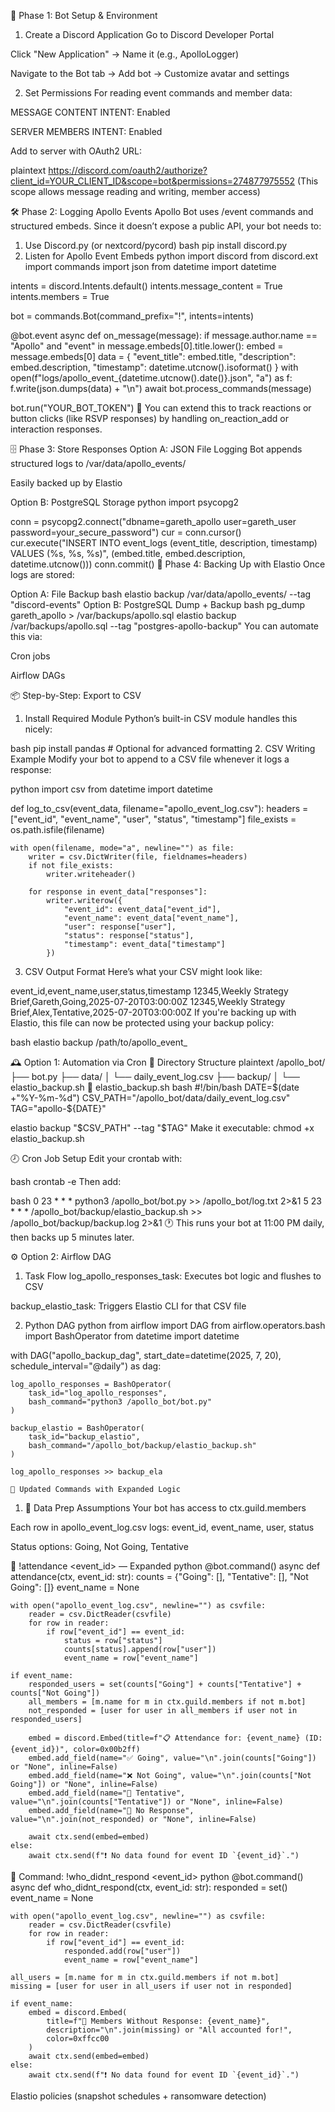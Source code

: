 🧠 Phase 1: Bot Setup & Environment
1. Create a Discord Application
Go to Discord Developer Portal

Click "New Application" → Name it (e.g., ApolloLogger)

Navigate to the Bot tab → Add bot → Customize avatar and settings

2. Set Permissions
For reading event commands and member data:

MESSAGE CONTENT INTENT: Enabled

SERVER MEMBERS INTENT: Enabled

Add to server with OAuth2 URL:

plaintext
https://discord.com/oauth2/authorize?client_id=YOUR_CLIENT_ID&scope=bot&permissions=274877975552
(This scope allows message reading and writing, member access)

🛠️ Phase 2: Logging Apollo Events
Apollo Bot uses /event commands and structured embeds. Since it doesn’t expose a public API, your bot needs to:

1. Use Discord.py (or nextcord/pycord)
bash
pip install discord.py
2. Listen for Apollo Event Embeds
python
import discord
from discord.ext import commands
import json
from datetime import datetime

intents = discord.Intents.default()
intents.message_content = True
intents.members = True

bot = commands.Bot(command_prefix="!", intents=intents)

@bot.event
async def on_message(message):
    if message.author.name == "Apollo" and "event" in message.embeds[0].title.lower():
        embed = message.embeds[0]
        data = {
            "event_title": embed.title,
            "description": embed.description,
            "timestamp": datetime.utcnow().isoformat()
        }
        with open(f"logs/apollo_event_{datetime.utcnow().date()}.json", "a") as f:
            f.write(json.dumps(data) + "\n")
    await bot.process_commands(message)

bot.run("YOUR_BOT_TOKEN")
🔁 You can extend this to track reactions or button clicks (like RSVP responses) by handling on_reaction_add or interaction responses.

🗄️ Phase 3: Store Responses
Option A: JSON File Logging
Bot appends structured logs to /var/data/apollo_events/

Easily backed up by Elastio

Option B: PostgreSQL Storage
python
import psycopg2

conn = psycopg2.connect("dbname=gareth_apollo user=gareth_user password=your_secure_password")
cur = conn.cursor()
cur.execute("INSERT INTO event_logs (event_title, description, timestamp) VALUES (%s, %s, %s)",
            (embed.title, embed.description, datetime.utcnow()))
conn.commit()
🔐 Phase 4: Backing Up with Elastio
Once logs are stored:

Option A: File Backup
bash
elastio backup /var/data/apollo_events/ --tag "discord-events"
Option B: PostgreSQL Dump + Backup
bash
pg_dump gareth_apollo > /var/backups/apollo.sql
elastio backup /var/backups/apollo.sql --tag "postgres-apollo-backup"
You can automate this via:

Cron jobs

Airflow DAGs

📦 Step-by-Step: Export to CSV
1. Install Required Module
Python’s built-in CSV module handles this nicely:

bash
pip install pandas  # Optional for advanced formatting
2. CSV Writing Example
Modify your bot to append to a CSV file whenever it logs a response:

python
import csv
from datetime import datetime

def log_to_csv(event_data, filename="apollo_event_log.csv"):
    headers = ["event_id", "event_name", "user", "status", "timestamp"]
    file_exists = os.path.isfile(filename)

    with open(filename, mode="a", newline="") as file:
        writer = csv.DictWriter(file, fieldnames=headers)
        if not file_exists:
            writer.writeheader()

        for response in event_data["responses"]:
            writer.writerow({
                "event_id": event_data["event_id"],
                "event_name": event_data["event_name"],
                "user": response["user"],
                "status": response["status"],
                "timestamp": event_data["timestamp"]
            })
3. CSV Output Format
Here’s what your CSV might look like:

event_id,event_name,user,status,timestamp
12345,Weekly Strategy Brief,Gareth,Going,2025-07-20T03:00:00Z
12345,Weekly Strategy Brief,Alex,Tentative,2025-07-20T03:00:00Z
If you're backing up with Elastio, this file can now be protected using your backup policy:

bash
elastio backup /path/to/apollo_event_

🕰️ Option 1: Automation via Cron
📁 Directory Structure
plaintext
/apollo_bot/
  ├── bot.py
  ├── data/
  │   └── daily_event_log.csv
  ├── backup/
  │   └── elastio_backup.sh
🧾 elastio_backup.sh
bash
#!/bin/bash
DATE=$(date +"%Y-%m-%d")
CSV_PATH="/apollo_bot/data/daily_event_log.csv"
TAG="apollo-${DATE}"

elastio backup "$CSV_PATH" --tag "$TAG"
Make it executable: chmod +x elastio_backup.sh

🕗 Cron Job Setup
Edit your crontab with:

bash
crontab -e
Then add:

bash
0 23 * * * python3 /apollo_bot/bot.py >> /apollo_bot/log.txt 2>&1
5 23 * * * /apollo_bot/backup/elastio_backup.sh >> /apollo_bot/backup/backup.log 2>&1
🕐 This runs your bot at 11:00 PM daily, then backs up 5 minutes later.

⚙️ Option 2: Airflow DAG
1. Task Flow
log_apollo_responses_task: Executes bot logic and flushes to CSV

backup_elastio_task: Triggers Elastio CLI for that CSV file

2. Python DAG
python
from airflow import DAG
from airflow.operators.bash import BashOperator
from datetime import datetime

with DAG("apollo_backup_dag", start_date=datetime(2025, 7, 20), schedule_interval="@daily") as dag:

    log_apollo_responses = BashOperator(
        task_id="log_apollo_responses",
        bash_command="python3 /apollo_bot/bot.py"
    )

    backup_elastio = BashOperator(
        task_id="backup_elastio",
        bash_command="/apollo_bot/backup/elastio_backup.sh"
    )

    log_apollo_responses >> backup_ela

    🧠 Updated Commands with Expanded Logic
1. 🧾 Data Prep Assumptions
Your bot has access to ctx.guild.members

Each row in apollo_event_log.csv logs: event_id, event_name, user, status

Status options: Going, Not Going, Tentative

🤖 !attendance <event_id> — Expanded
python
@bot.command()
async def attendance(ctx, event_id: str):
    counts = {"Going": [], "Tentative": [], "Not Going": []}
    event_name = None

    with open("apollo_event_log.csv", newline="") as csvfile:
        reader = csv.DictReader(csvfile)
        for row in reader:
            if row["event_id"] == event_id:
                status = row["status"]
                counts[status].append(row["user"])
                event_name = row["event_name"]

    if event_name:
        responded_users = set(counts["Going"] + counts["Tentative"] + counts["Not Going"])
        all_members = [m.name for m in ctx.guild.members if not m.bot]
        not_responded = [user for user in all_members if user not in responded_users]

        embed = discord.Embed(title=f"📋 Attendance for: {event_name} (ID: {event_id})", color=0x00b2ff)
        embed.add_field(name="✅ Going", value="\n".join(counts["Going"]) or "None", inline=False)
        embed.add_field(name="❌ Not Going", value="\n".join(counts["Not Going"]) or "None", inline=False)
        embed.add_field(name="🤔 Tentative", value="\n".join(counts["Tentative"]) or "None", inline=False)
        embed.add_field(name="🤷 No Response", value="\n".join(not_responded) or "None", inline=False)

        await ctx.send(embed=embed)
    else:
        await ctx.send(f"❗ No data found for event ID `{event_id}`.")
🧾 Command: !who_didnt_respond <event_id>
python
@bot.command()
async def who_didnt_respond(ctx, event_id: str):
    responded = set()
    event_name = None

    with open("apollo_event_log.csv", newline="") as csvfile:
        reader = csv.DictReader(csvfile)
        for row in reader:
            if row["event_id"] == event_id:
                responded.add(row["user"])
                event_name = row["event_name"]

    all_users = [m.name for m in ctx.guild.members if not m.bot]
    missing = [user for user in all_users if user not in responded]

    if event_name:
        embed = discord.Embed(
            title=f"🤷 Members Without Response: {event_name}",
            description="\n".join(missing) or "All accounted for!",
            color=0xffcc00
        )
        await ctx.send(embed=embed)
    else:
        await ctx.send(f"❗ No data found for event ID `{event_id}`.")

Elastio policies (snapshot schedules + ransomware detection)
